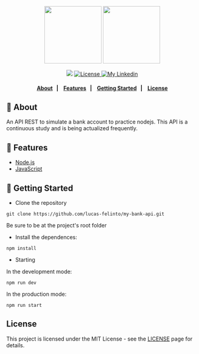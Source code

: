 <p align="center">
     <img src="https://encrypted-tbn0.gstatic.com/images?q=tbn:ANd9GcSujcFANw-wiBL5PkPcs2VDnhMNLQcJTBlS9TX-5V64_gOQUuA&s" width="150" heigth="250" />
     <img src="https://encrypted-tbn0.gstatic.com/images?q=tbn%3AANd9GcSo_ELsptV6glmnfxkm0XRdZLUOobgr0QfJ9g&usqp=CAU" width="150" heigth="300" />
  </p>
<p align="center"> 
     <img src="https://img.shields.io/badge/node-%3E%3D%2010.0.0-brightgreen">
  <a href="LICENSE">
    <img alt="License" src="https://img.shields.io/badge/license-MIT-%23F8952D">
  </a>
  <a href="https://www.linkedin.com/in/lucas-felinto/" >
    <img alt="My Linkedin" src="https://img.shields.io/badge/lucasfelinto-%230077B5?style=social&logo=linkedin">
  </a>
</p>

<h4 align="center">  
     <a href="#pushpin-about">About</a>&nbsp;&nbsp;&nbsp;|&nbsp;&nbsp;&nbsp;
     <a href="#rocket-features">Features</a>&nbsp;&nbsp;&nbsp;|&nbsp;&nbsp;&nbsp;
     <a href="#beginner-getting-started">Getting Started</a>&nbsp;&nbsp;&nbsp;|&nbsp;&nbsp;&nbsp;
     <a href="#license">License</a>
</h4>

## :pushpin: About

An API REST to simulate a bank account to practice nodejs. This API is a continuous study and is being actualized frequently.

## :rocket: Features
- [Node.js](https://nodejs.org/)
- [JavaScript](https://www.javascript.com/)

## :beginner: Getting Started

- Clone the repository

``` git clone https://github.com/lucas-felinto/my-bank-api.git ```

Be sure to be at the project's root folder

- Install the dependences:

``` npm install ```

- Starting

In the development mode:

``` npm run dev ```

In the production mode:

``` npm run start ```

## License
This project is licensed under the MIT License - see the [LICENSE](https://opensource.org/licenses/MIT) page for details.
